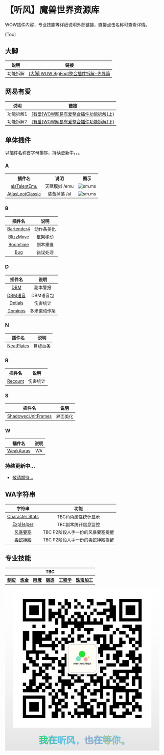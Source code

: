 # 【听风】魔兽世界资源库

WOW插件内容，专业技能等详细说明外部链接，直接点击名称可查看详情。

[Toc]

## 大脚

|说明|链接|
|:-:|:-:|
|功能拆解|[[大脚]WOW BigFoot整合插件拆解-先导篇](https://mp.weixin.qq.com/s?__biz=MzI2ODM4MTE3OA==&mid=2247484715&idx=1&sn=aa1771def021b59fb3fe0726ec6e18a4&chksm=eaf13bbedd86b2a82e424b454d72b23e83001f1d325b03b8d15bbd421ebfefe3403c66b822e4&token=1493428426&lang=zh_CN#rd)|

## 网易有爱

|说明|链接|
|:-:|:-:|
|功能拆解1|[[有爱]WOW网易有爱整合插件功能拆解(上)](https://mp.weixin.qq.com/s?__biz=MzI2ODM4MTE3OA==&mid=2247484724&idx=1&sn=26d7ac5bdc6bfcc217de0750813246f3&chksm=eaf13ba1dd86b2b7d745dbbdb39eeafe96880a8bb5a868c214d29080e14e81eeb1c48cbd3aed&token=1493428426&lang=zh_CN#rd)|
|功能拆解2|[[有爱]WOW网易有爱整合插件功能拆解(下)](https://mp.weixin.qq.com/s?__biz=MzI2ODM4MTE3OA==&mid=2247484731&idx=1&sn=d6e5a23f9892253f81d5b23eec837f94&chksm=eaf13baedd86b2b8c27878ec4e6ee1831728fa0f47e722cf001ae644adee4aeb063df06c9556&token=1493428426&lang=zh_CN#rd)|

## 单体插件

以插件名称首字母排序，持续更新中。。。

### A

<table>
    <tbody>
    <tr>
            <th style='text-align:center;'><span>插件名</span></th>
            <th style='text-align:center;'><span>说明</span></th>
            <th style='text-align:center;'><span>图示</span></th>
        </tr>
        <tr>
            <td style='text-align:center;'>
                <a href='https://mp.weixin.qq.com/s?__biz=MzI2ODM4MTE3OA==&amp;mid=2247483944&amp;idx=1&amp;sn=78dbe6a474db266b639a05463f6546a8&amp;chksm=eaf13cbddd86b5ab54187d3ad23e219b543f303858b033866ecb8cd6eb6cd860376639190107&amp;token=917650031&amp;lang=zh_CN#rd'><span>alaTalentEmu</span></a>
            </td>
            <td style='text-align:center;'>
                <span>天赋模拟 /emu</span>
            </td>
            <td style='text-align:center;'>
                <img src="https://i.loli.net/2021/11/02/8inCgKzw3AsmBhp.png" alt="sm.ms" width="150" height="200" />
                <span></span>
            </td>
        </tr>
        <tr>
            <td style='text-align:center;'>
                <a href='https://mp.weixin.qq.com/s?__biz=MzI2ODM4MTE3OA==&amp;mid=2247483891&amp;idx=1&amp;sn=8250d547841e62f035f9e7457fbac0d3&amp;chksm=eaf13f66dd86b670715c6eb5473bcdfacf84e0891fb409432a3b252bd93033fbff68b8bbcd5d&amp;token=917650031&amp;lang=zh_CN#rd'><span>AtlasLootClassic</span></a>
            </td>
            <td style='text-align:center;'>
                <span>装备掉落 /al</span>
            </td>
            <td style='text-align:center;'>
                <img src="https://sm.ms/image/CVmTOyJrhjlDqE7" alt="sm.ms" width="150" height="200" />
                <span></span>
            </td>
        </tr>
    </tbody>
</table>


### B

|插件名|说明|
|:-:|:-:|
|[Bartender4](https://mp.weixin.qq.com/s?__biz=MzI2ODM4MTE3OA==&mid=2247483718&idx=1&sn=3074d1ed071ba6336995ed859e3a88d8&chksm=eaf13fd3dd86b6c545056587cb645f703c706491fc095633048651cc23e984fcf4c4dce10d2f&token=917650031&lang=zh_CN#rd)|动作条美化|
|[BlizzMove](https://mp.weixin.qq.com/s?__biz=MzI2ODM4MTE3OA==&mid=2247483908&idx=1&sn=d71b9a4e9bd4d8893ed9270af2e278c4&chksm=eaf13c91dd86b5873b92e366c7c9610db5f947b216d721928672accd4e8da5d4544e174b872c&token=917650031&lang=zh_CN#rd)|框架移动|
|[Boomtime](https://mp.weixin.qq.com/s?__biz=MzI2ODM4MTE3OA==&mid=2247484696&idx=1&sn=8ff742d2cc26d528a140feb6d06a05f1&chksm=eaf13b8ddd86b29bbe0dc6ccd651664c18355f2f3a63871e5041f57e5f8dac50cf26ae1979e7&token=917650031&lang=zh_CN#rd)|副本重置|
|[Bug](https://mp.weixin.qq.com/s?__biz=MzI2ODM4MTE3OA==&mid=2247483982&idx=1&sn=e08d692ec06067aea94b60fee7f0cfe5&chksm=eaf13cdbdd86b5cd78cc4a5f1a390c5d666de335844766e2637d605ecfdb91551e69211fb9cf&token=917650031&lang=zh_CN#rd)|错误处理|


### D

|插件名|说明|
|:-:|:-:|
|[DBM](https://mp.weixin.qq.com/s?__biz=MzI2ODM4MTE3OA==&mid=2247484671&idx=1&sn=457f6b5fa215a22de79bb67039926f9a&chksm=eaf13a6add86b37c891080c1ac4ff9206c5b76047d8689aa10264191d3bd2679b38befab135a&token=917650031&lang=zh_CN#rd)|副本警报|
|[DBM语音](https://mp.weixin.qq.com/s?__biz=MzI2ODM4MTE3OA==&mid=2247484556&idx=1&sn=1aa51d880a0b4989b81dbb6807b2412f&chksm=eaf13a19dd86b30fdbaf35a615910136f15afcac8ef14c2fd0141e5e51b5734a9577c4235410&token=917650031&lang=zh_CN#rd)|DBM语音包|
|[Detials](https://mp.weixin.qq.com/s?__biz=MzI2ODM4MTE3OA==&mid=2247484553&idx=1&sn=02dedf77d8c7a9642730f9b3197dfae3&chksm=eaf13a1cdd86b30a27770aa2d481deace45dfcb812c3e62d0286ec963b2e224eb22864d007e2&token=917650031&lang=zh_CN#rd)|伤害统计|
|[Dominos](https://mp.weixin.qq.com/s?__biz=MzI2ODM4MTE3OA==&mid=2247484643&idx=1&sn=8ab294cc8e74e5e6ce0dd0cc6012c016&chksm=eaf13a76dd86b3608ab926a7965c7c0c60271d47b2a5f2ee20c5f76b85ee0d3b1d55e628b761&token=917650031&lang=zh_CN#rd)|多米诺动作条|

### N

|插件名|说明|
|:-:|:-:|
|[NeatPlates](https://mp.weixin.qq.com/s?__biz=MzI2ODM4MTE3OA==&mid=2247484066&idx=1&sn=261700b5e667f95725de779618f302cb&chksm=eaf13c37dd86b521f2363c41b77ffd5eb803f7ee810c30a241780d5dcbd6ff929df15d605262&token=917650031&lang=zh_CN#rd)|目标血条|

### R

|插件名|说明|
|:-:|:-:|
|[Recount](https://mp.weixin.qq.com/s?__biz=MzI2ODM4MTE3OA==&mid=2247483965&idx=1&sn=5adc5e2e2623c85e596575f6c8a66cdf&chksm=eaf13ca8dd86b5bebe762f9d5b8ea7e5b0604f0e7e1cc4012d0bcd46e5666f5f6d55472b2304&token=917650031&lang=zh_CN#rd)|伤害统计|


### S

|插件名|说明|
|:-:|:-:|
|[ShadowedUnitFrames](https://mp.weixin.qq.com/s?__biz=MzI2ODM4MTE3OA==&mid=2247483872&idx=1&sn=34556b9ad0920698eb80e37a6e8e9b4a&chksm=eaf13f75dd86b663aac238e6aac5c4933908e32a46eda97b62aef940d31aaf8a0338a743f101&token=917650031&lang=zh_CN#rd)|界面美化|

### W

|插件名|说明|
|:-:|:-:|
|[WeakAuras](https://mp.weixin.qq.com/s?__biz=MzI2ODM4MTE3OA==&mid=2247484593&idx=1&sn=55e8191672a9deb673e9e58b911efec6&chksm=eaf13a24dd86b33238e126a52a0b8c06646f2131b51d081f08bbaa692a0cc708ebbb6b7f4802&token=917650031&lang=zh_CN#rd)|WA|



### 持续更新中...

- [敬请期待...](./addons/forward.md)


## WA字符串

|字符串|功能|
|:-:|:-:|
|[Character Stats](https://mp.weixin.qq.com/s?__biz=MzIyMDQ4NDIzNw==&mid=2247484283&idx=2&sn=e293744f5f17d7f8f6ffce1b17358c4a&chksm=97ca0499a0bd8d8f6d7e1d21f9276e75f1ee145deca9e8959a3682664869f5085750ed3eddca&token=449085957&lang=zh_CN#rd)|TBC角色属性统计显示|
|[ExpHelper](https://mp.weixin.qq.com/s?__biz=MzI2ODM4MTE3OA==&mid=2247484696&idx=2&sn=d5d29a99587645aacef9e1ed9f18d3b9&chksm=eaf13b8ddd86b29b2d70c7f84ec149e17d909a1775f1f62b69826a4a1350f6d16cc4e0a50a05&token=371227762&lang=zh_CN#rd)|TBC副本统计信息监控|
|[风暴要塞](https://mp.weixin.qq.com/s?__biz=MzIyMDQ4NDIzNw==&mid=2247484249&idx=3&sn=876e8701c65fec934094e1cf8211b3df&chksm=97ca04bba0bd8dad030728ce7f5394de58f83577f4b6c5eaa8f7416933738b512fd1569a22b3&token=1580285847&lang=zh_CN#rd)|TBC P2阶段人手一份的风暴要塞提醒|
|[毒蛇神殿](https://mp.weixin.qq.com/s?__biz=MzIyMDQ4NDIzNw==&mid=2247484249&idx=2&sn=55b329809176fc82222635b53390af5f&chksm=97ca04bba0bd8dadc14ddcb8f32a0e6f94213b3eeaf06f84ff0f7d497e3e99f206261906de2d&token=1580285847&lang=zh_CN#rd)|TBC P2阶段人手一份的毒蛇神殿提醒|

## 专业技能


<table>
    <!-- <style>
    table th:first-of-type {
        width: 10%;
    }
    table th:nth-of-type(2) {
        width: 10%;
    }
    </style> -->
    <tbody>
        <tr>
            <th style='text-align:center;' colspan=6>TBC</th>
        </tr>
        <tr>
            <th><a href='https://github.com/usiege/publisher/blob/main/skill/leather.md'>制皮</a></th>
            <th><a href='https://github.com/usiege/publisher/blob/main/skill/alchemy.md'>炼金</a></th>
            <th><a href='https://github.com/usiege/publisher/blob/main/skill/enchantment.md'>附魔</a></th>
            <th><a href='https://github.com/usiege/publisher/blob/main/skill/forging.md'>锻造</a></th>
            <th><a href='https://github.com/usiege/publisher/blob/main/skill/engineering.md'>工程学</a></th>
            <th><a href='https://github.com/usiege/publisher/blob/main/skill/jewelcrafting.md'>珠宝加工</a></th>
        </tr>
    </tbody>
</table>


![wechat](./wechat.png)
